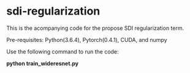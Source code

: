 # sdi-regularization

This is the acompanying code for the propose SDI regularization term.

Pre-requisites: Python(3.6.4), Pytorch(0.4.1), CUDA, and numpy

Use the following command to run the code:

 **python train_wideresnet.py**
